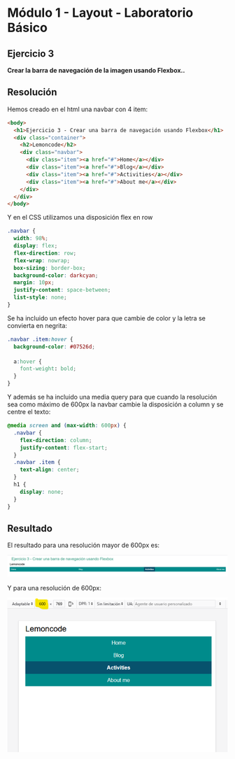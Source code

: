# Módulo 1 - Layout - Laboratorio Básico

## Ejercicio 3

<b>Crear la barra de navegación de la imagen usando Flexbox..</b>

## Resolución

Hemos creado en el html una navbar con 4 item:

```html
<body>
  <h1>Ejercicio 3 - Crear una barra de navegación usando Flexbox</h1>
  <div class="container">
    <h2>Lemoncode</h2>
    <div class="navbar">
      <div class="item"><a href="#">Home</a></div>
      <div class="item"><a href="#">Blog</a></div>
      <div class="item"><a href="#">Activities</a></div>
      <div class="item"><a href="#">About me</a></div>
    </div>
  </div>
</body>
```

Y en el CSS utilizamos una disposición flex en row

```CSS
.navbar {
  width: 98%;
  display: flex;
  flex-direction: row;
  flex-wrap: nowrap;
  box-sizing: border-box;
  background-color: darkcyan;
  margin: 10px;
  justify-content: space-between;
  list-style: none;
}
```

Se ha incluido un efecto hover para que cambie de color y la letra se convierta en negrita:

```CSS
.navbar .item:hover {
  background-color: #07526d;

  a:hover {
    font-weight: bold;
  }
}
```

Y además se ha incluido una media query para que cuando la resolución sea como máximo de 600px la navbar cambie la disposición a column y se centre el texto:

```CSS
@media screen and (max-width: 600px) {
  .navbar {
    flex-direction: column;
    justify-content: flex-start;
  }
  .navbar .item {
    text-align: center;
  }
  h1 {
    display: none;
  }
}
```

## Resultado

El resultado para una resolución mayor de 600px es:

![Resultado](./imagenes/navbar.png)

Y para una resolución de 600px:

![Resultado](./imagenes/navbar_600px.png)
